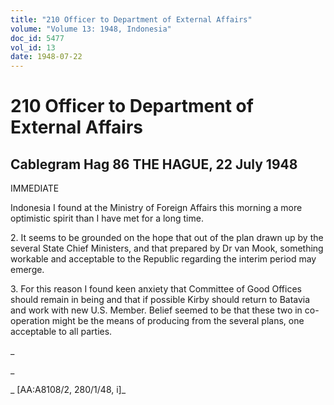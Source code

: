 ```yaml
---
title: "210 Officer to Department of External Affairs"
volume: "Volume 13: 1948, Indonesia"
doc_id: 5477
vol_id: 13
date: 1948-07-22
---
```


# 210 Officer to Department of External Affairs

## Cablegram Hag 86 THE HAGUE, 22 July 1948

IMMEDIATE

Indonesia I found at the Ministry of Foreign Affairs this morning a more optimistic spirit than I have met for a long time.

2\. It seems to be grounded on the hope that out of the plan drawn up by the several State Chief Ministers, and that prepared by Dr van Mook, something workable and acceptable to the Republic regarding the interim period may emerge.

3\. For this reason I found keen anxiety that Committee of Good Offices should remain in being and that if possible Kirby should return to Batavia and work with new U.S. Member. Belief seemed to be that these two in co-operation might be the means of producing from the several plans, one acceptable to all parties.

_

_

_ [AA:A8108/2, 280/1/48, i]_
